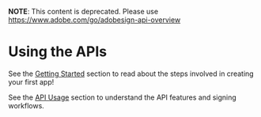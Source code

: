  **NOTE**: This content is deprecated. Please use https://www.adobe.com/go/adobesign-api-overview

# Using the APIs

See the [Getting Started](../gstarted.md) section to read about the steps involved in creating your first app!

See the [API Usage](../api_usage.md) section to understand the API features and signing workflows.